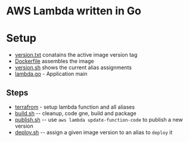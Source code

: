 # AWS Lambda written in Go

# Setup
* [version.txt](./version.txt) conatains the active image version tag
* [Dockerfile](./Dockerfile) assembles the image
* [version.sh](./versions.sh) shows the current alias assignments
* [lambda.go](./lambda.go) - Application main

## Steps

* [terrafrom](./terraform/main.tf) - setup lambda function and all aliases
* [build.sh](./build.sh) -- cleanup, code gne, build and package
* [publish.sh](./publish.sh) -- use `aws lambda update-function-code` to publish a new version
* [deploy.sh](./deploy.sh) -- assign a given image version to an alias to `deploy` it
  